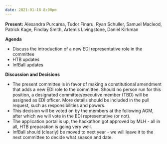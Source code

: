 ```yaml
---
date: 2021-01-18 8:00pm
---
```


**Present:** Alexandra Purcarea, Tudor Finaru, Ryan Schuller, Samuel Macleod, Patrick Kage, Findlay Smith, Artemis Livingstone, Daniel Kirkman

**Agenda**
* Discuss the introduction of a new EDI representative role in the committee
* HTB updates
* InfBall updates

**Discussion and Decisions**
* The present committee is in favor of making a constitutional amendment that adds a new EDI role to the committee. Should no person run for this position, a designated committee/executive member (TBD) will be assigned as EDI officer. More details should be included in the pull request, such as responsibilities and powers.
* This decision will be voted on by the members at the following AGM, after which we will vote in the EDI representative (or not).
* The application portal is up, the hackathon got approved by MLH - all in all, HTB preparation is going very well.
* InfBall should (clearly) be moved to next year - we will leave it to the next committee to decide what season and date.
